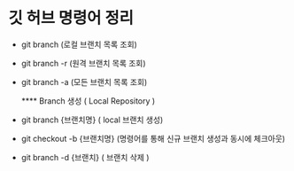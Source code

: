 # 깃 허브 명령어 정리

- git branch (로컬 브랜치 목록 조회)
- git branch -r (원격 브랜치 목록 조회)
- git branch -a (모든 브랜치 목록 조회)

  \*\*\*\* Branch 생성 ( Local Repository )

- git branch {브랜치명} ( local 브랜치 생성)
- git checkout -b {브랜치명} (명령어를 통해 신규 브랜치 생성과 동시에 체크아웃)
- git branch -d {브랜치} ( 브랜치 삭제 )
